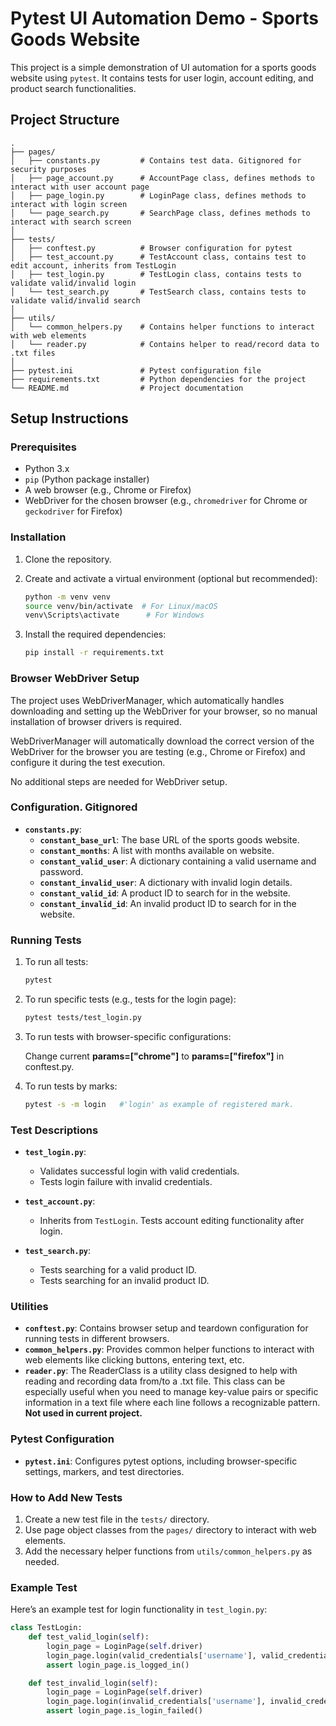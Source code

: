 # Pytest UI Automation Demo - Sports Goods Website

This project is a simple demonstration of UI automation for a sports goods website using `pytest`. It contains tests for user login, account editing, and product search functionalities.

## Project Structure

```
.
├── pages/
│   ├── constants.py         # Contains test data. Gitignored for security purposes
│   ├── page_account.py      # AccountPage class, defines methods to interact with user account page
│   ├── page_login.py        # LoginPage class, defines methods to interact with login screen
│   └── page_search.py       # SearchPage class, defines methods to interact with search screen
│
├── tests/
│   ├── conftest.py          # Browser configuration for pytest
│   ├── test_account.py      # TestAccount class, contains test to edit account, inherits from TestLogin
│   ├── test_login.py        # TestLogin class, contains tests to validate valid/invalid login
│   └── test_search.py       # TestSearch class, contains tests to validate valid/invalid search
│
├── utils/
│   └── common_helpers.py    # Contains helper functions to interact with web elements
│   └── reader.py            # Contains helper to read/record data to .txt files
│
├── pytest.ini               # Pytest configuration file
├── requirements.txt         # Python dependencies for the project
└── README.md                # Project documentation
```

## Setup Instructions

### Prerequisites

- Python 3.x
- `pip` (Python package installer)
- A web browser (e.g., Chrome or Firefox)
- WebDriver for the chosen browser (e.g., `chromedriver` for Chrome or `geckodriver` for Firefox)

### Installation

1. Clone the repository.

2. Create and activate a virtual environment (optional but recommended):

   ```bash
   python -m venv venv
   source venv/bin/activate  # For Linux/macOS
   venv\Scripts\activate      # For Windows
   ```

3. Install the required dependencies:

   ```bash
   pip install -r requirements.txt
   ```

### Browser WebDriver Setup

The project uses WebDriverManager, which automatically handles downloading and setting up the WebDriver for your browser, so no manual installation of browser drivers is required.

WebDriverManager will automatically download the correct version of the WebDriver for the browser you are testing (e.g., Chrome or Firefox) and configure it during the test execution.

No additional steps are needed for WebDriver setup.

### Configuration. Gitignored

- **`constants.py`**:
  - **`constant_base_url`**: The base URL of the sports goods website.
  - **`constant_months`**: A list with months available on website.
  - **`constant_valid_user`**: A dictionary containing a valid username and password.
  - **`constant_invalid_user`**: A dictionary with invalid login details.
  - **`constant_valid_id`**: A product ID to search for in the website.
  - **`constant_invalid_id`**: An invalid product ID to search for in the website.

### Running Tests

1. To run all tests:

   ```bash
   pytest
   ```

2. To run specific tests (e.g., tests for the login page):

   ```bash
   pytest tests/test_login.py
   ```

3. To run tests with browser-specific configurations:

   Change current **params=["chrome"]** to **params=["firefox"]** in conftest.py.

4. To run tests by marks:

   ```bash
   pytest -s -m login   #'login' as example of registered mark.
   ```  

### Test Descriptions

- **`test_login.py`**:
  - Validates successful login with valid credentials.
  - Tests login failure with invalid credentials.

- **`test_account.py`**:
  - Inherits from `TestLogin`. Tests account editing functionality after login.

- **`test_search.py`**:
  - Tests searching for a valid product ID.
  - Tests searching for an invalid product ID.

### Utilities

- **`conftest.py`**: Contains browser setup and teardown configuration for running tests in different browsers.
- **`common_helpers.py`**: Provides common helper functions to interact with web elements like clicking buttons, entering text, etc.
- **`reader.py`**: The ReaderClass is a utility class designed to help with reading and recording data from/to a .txt file. This class can be especially useful when you need to manage key-value pairs or specific information in a text file where each line follows a recognizable pattern. **Not used in current project.**

### Pytest Configuration

- **`pytest.ini`**: Configures pytest options, including browser-specific settings, markers, and test directories.

### How to Add New Tests

1. Create a new test file in the `tests/` directory.
2. Use page object classes from the `pages/` directory to interact with web elements.
3. Add the necessary helper functions from `utils/common_helpers.py` as needed.

### Example Test

Here’s an example test for login functionality in `test_login.py`:

```python
class TestLogin:
    def test_valid_login(self):
        login_page = LoginPage(self.driver)
        login_page.login(valid_credentials['username'], valid_credentials['password'])
        assert login_page.is_logged_in()

    def test_invalid_login(self):
        login_page = LoginPage(self.driver)
        login_page.login(invalid_credentials['username'], invalid_credentials['password'])
        assert login_page.is_login_failed()
```
